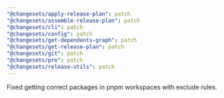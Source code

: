 ```yaml
---
"@changesets/apply-release-plan": patch
"@changesets/assemble-release-plan": patch
"@changesets/cli": patch
"@changesets/config": patch
"@changesets/get-dependents-graph": patch
"@changesets/get-release-plan": patch
"@changesets/git": patch
"@changesets/pre": patch
"@changesets/release-utils": patch
---
```


Fixed getting correct packages in pnpm workspaces with exclude rules.
